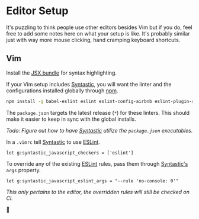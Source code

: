 # Editor Setup
It's puzzling to think people use other editors besides Vim but if you do, feel
free to add some notes here on what your setup is like. It's probably similar
just with way more mouse clicking, hand cramping keyboard shortcuts.

## Vim
Install the [JSX bundle][vimjsx] for syntax highlighting.

If your Vim setup includes [Syntastic][syntastic], you will want the linter and
the configurations installed globally through [npm][npm]. 

```sh
npm install -g babel-eslint eslint eslint-config-airbnb eslint-plugin-react
```

The `package.json` targets the latest release (`*`) for these linters.
This should make it easier to keep in sync with the global installs.

_Todo: Figure out how to have [Syntastic][syntastic] utilize the `package.json` executables._

In a `.vimrc` tell [Syntastic][syntastic] to use [ESLint][eslint].

```vim
let g:syntastic_javascript_checkers = ['eslint']
```

To override any of the existing [ESLint][eslint] rules, pass them through
[Syntastic's][syntastic] `args` property.


```vim
let g:syntastic_javascript_eslint_args = "--rule 'no-console: 0'"
```
_This only pertains to the editor, the overridden rules will still be checked on
CI._

:metal:


<!-- Markdown links -->
[npm]: https://www.npmjs.com
[eslint]: http://eslint.org
[vimjsx]: https://github.com/mxw/vim-jsx
[syntastic]: https://github.com/scrooloose/syntastic

